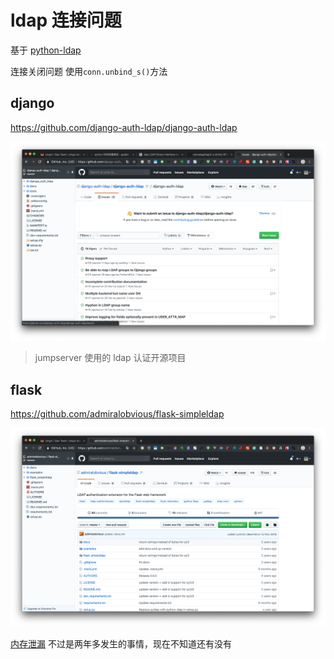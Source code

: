 # ldap 连接问题

基于 [python-ldap](https://github.com/python-ldap/python-ldap)

连接关闭问题 使用`conn.unbind_s()`方法

## django

https://github.com/django-auth-ldap/django-auth-ldap

![image-20190505154307635](assets/image-20190505154307635.png)

> jumpserver 使用的 ldap 认证开源项目

## flask

https://github.com/admiralobvious/flask-simpleldap

![image-20190505154607536](assets/image-20190505154607536.png)

[内存泄漏](https://www.cnblogs.com/UnGeek/p/5984880.html) 不过是两年多发生的事情，现在不知道还有没有